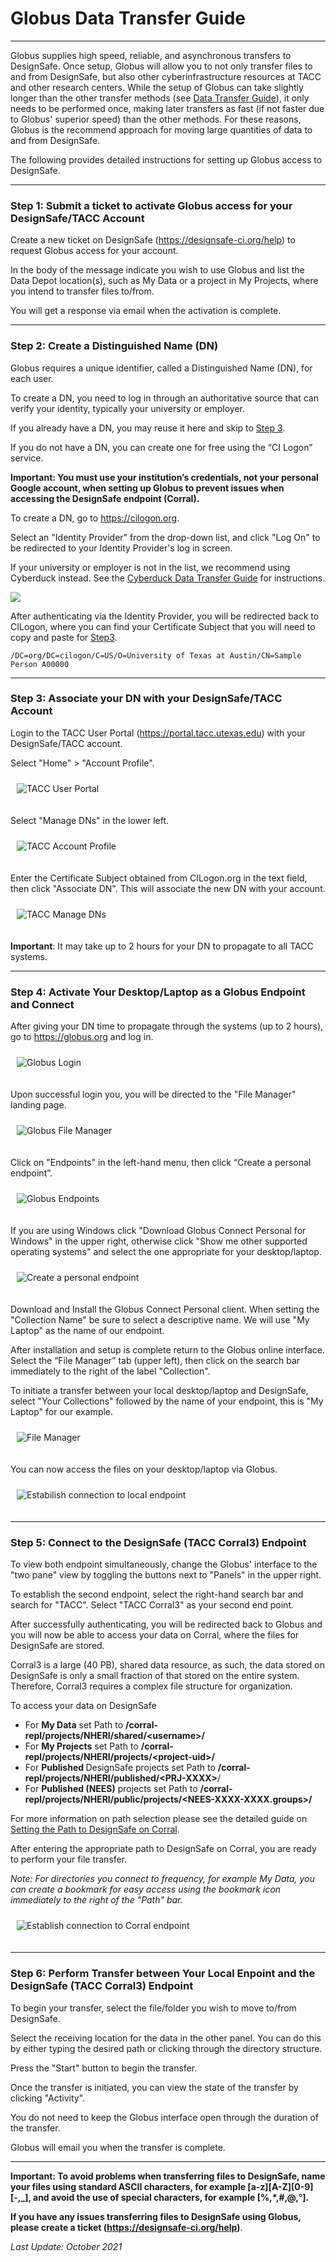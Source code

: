 # Globus Data Transfer Guide

---
Globus supplies high speed, reliable, and asynchronous transfers to DesignSafe. Once setup, Globus will allow you to not only transfer files to and from DesignSafe, but also other cyberinfrastructure resources at TACC and other research centers. While the setup of Globus can take slightly longer than the other transfer methods (see <a href="../datatransfer">Data Transfer Guide</a>), it only needs to be performed once, making later transfers as fast (if not faster due to Globus' superior speed) than the other methods. For these reasons, Globus is the recommend approach for moving large quantities of data to and from DesignSafe.

The following provides detailed instructions for setting up Globus access to DesignSafe.

---
### Step 1: Submit a ticket to activate Globus access for your DesignSafe/TACC Account

Create a new ticket on DesignSafe (<a href="https://designsafe-ci.org/help">https://designsafe-ci.org/help</a>) to request Globus access for your account. 

In the body of the message indicate you wish to use Globus and list the Data Depot location(s), such as My Data or a project in My Projects, where you intend to transfer files to/from.

You will get a response via email when the activation is complete.

---
### Step 2: Create a Distinguished Name (DN)

Globus requires a unique identifier, called a Distinguished Name (DN), for each user.

To create a DN, you need to log in through an authoritative source that can verify your identity, typically your university or employer.

If you already have a DN, you may reuse it here and skip to <a href="#step3">Step 3</a>.

If you do not have a DN, you can create one for free using the “CI Logon” service.

<strong>Important: You must use your institution’s credentials, not your personal Google account, when setting up Globus to prevent issues when accessing the DesignSafe endpoint (Corral).</strong>

To create a DN, go to <a href="https://cilogon.org" target="_blank">https://cilogon.org</a>.

Select an "Identity Provider" from the drop-down list, and click "Log On" to be redirected to your Identity Provider's log in screen.

If your university or employer is not in the list, we recommend using Cyberduck instead. See the <a href="../cyberducktransfer">Cyberduck Data Transfer Guide</a> for instructions.

![](imgs/globus-step2.png)

After authenticating via the Identity Provider, you will be redirected back to CILogon, where you can find your Certificate Subject that you will need to copy and paste for <a href="#step3">Step3</a>.

	/DC=org/DC=cilogon/C=US/O=University of Texas at Austin/CN=Sample Person A00000

---
### Step 3: Associate your DN with your DesignSafe/TACC Account

Login to the TACC User Portal (<a href="https://portal.tacc.utexas.edu/" target="_blank">https://portal.tacc.utexas.edu</a>) with your DesignSafe/TACC account.

Select "Home" &gt; "Account Profile".

<img alt="TACC User Portal" src="../imgs/globus-step3-a.png" style="border: 2px; margin: 10px 10px 20px;">

Select "Manage DNs" in the lower left.


<img alt="TACC Account Profile" src="../imgs/globus-step3-b.png" style="border: 2px; margin: 10px 10px 20px;">


Enter the Certificate Subject obtained from CILogon.org in the text field, then click "Associate DN". This will associate the new DN with your account.

<img alt="TACC Manage DNs" src="../imgs/globus-step3-c.png" style="border: 2px; margin: 10px 10px 20px;">

**Important**: It may take up to 2 hours for your DN to propagate to all TACC systems.

---
### Step 4: Activate Your Desktop/Laptop as a Globus Endpoint and Connect

After giving your DN time to propagate through the systems (up to 2 hours), go to <a href="https://globus.org" target="_blank">https://globus.org</a> and log in.

<img alt="Globus Login" src="../imgs/globus-step4-a.png" style="border: 2px; margin: 10px 10px 20px;">

Upon successful login you, you will be directed to the "File Manager" landing page.

<img alt="Globus File Manager" src="../imgs/globus-step4-b.png" style="border: 2px; margin: 10px 10px 20px;">

Click on "Endpoints" in the left-hand menu, then click “Create a personal endpoint”.

<img alt="Globus Endpoints" src="../imgs/globus-step4-c.png" style="border: 2px; margin: 10px 10px 20px;">

If you are using Windows click "Download Globus Connect Personal for Windows" in the upper right, otherwise click "Show me other supported operating systems" and select the one appropriate for your desktop/laptop.

<img alt="Create a personal endpoint" src="../imgs/globus-step4-d.png" style="border: 2px; margin: 10px 10px 20px;">

Download and Install the Globus Connect Personal client. When setting the "Collection Name" be sure to select a descriptive name. We will use "My Laptop" as the name of our endpoint.

After installation and setup is complete return to the Globus online interface. Select the “File Manager” tab (upper left), then click on the search bar immediately to the right of the label "Collection".

To initiate a transfer between your local desktop/laptop and DesignSafe, select "Your Collections" followed by the name of your endpoint, this is "My Laptop" for our example.

<img alt="File Manager" src="../imgs/globus-step4-e.png" style="border: 2px; margin: 10px 10px 20px;">

You can now access the files on your desktop/laptop via Globus.

<img alt="Estabilish connection to local endpoint" src="../imgs/globus-step4-f.png" style="border: 2px; margin: 10px 10px 20px;">

---
### Step 5: Connect to the DesignSafe (TACC Corral3) Endpoint

To view both endpoint simultaneously, change the Globus' interface to the "two pane" view by toggling the buttons next to "Panels" in the upper right.

To establish the second endpoint, select the right-hand search bar and search for "TACC". Select "TACC Corral3" as your second end point.

After successfully authenticating, you will be redirected back to Globus and you will now be able to access your data on Corral, where the files for DesignSafe are stored.

Corral3 is a large (40 PB), shared data resource, as such, the data stored on DesignSafe is only a small fraction of that stored on the entire system. Therefore, Corral3 requires a complex file structure for organization.

To access your data on DesignSafe

* For <strong>My Data</strong> set Path to <strong>/corral-repl/projects/NHERI/shared/&lt;username&gt;/</strong>
* For <strong>My Projects</strong> set Path to <strong>/corral-repl/projects/NHERI/projects/&lt;project-uid&gt;/</strong>
* For <strong>Published </strong>DesignSafe projects set Path to <strong>/corral-repl/projects/NHERI/published/&lt;PRJ-XXXX&gt;</strong>/
* For <strong>Published (NEES)</strong> projects set Path to <strong>/corral-repl/projects/NHERI/public/projects/&lt;NEES-XXXX-XXXX.groups&gt;/</strong>

For more information on path selection please see the detailed guide on <a href="../settingpathtodesignsafe">Setting the Path to DesignSafe on Corral</a>.

After entering the appropriate path to DesignSafe on Corral, you are ready to perform your file transfer.

<em>Note: For directories you connect to frequency, for example My Data, you can create a bookmark for easy access using the bookmark icon immediately to the right of the "Path" bar.</em>

<img alt="Establish connection to Corral endpoint" src="../imgs/globus-step5.png" style="border: 2px;  margin: 10px 10px 20px 10px;">

---
### Step 6: Perform Transfer between Your Local Enpoint and the DesignSafe (TACC Corral3) Endpoint

To begin your transfer, select the file/folder you wish to move to/from DesignSafe.

Select the receiving location for the data in the other panel. You can do this by either typing the desired path or clicking through the directory structure.

Press the "Start" button to begin the transfer.

Once the transfer is initiated, you can view the state of the transfer by clicking "Activity".

You do not need to keep the Globus interface open through the duration of the transfer.

Globus will email you when the transfer is complete.

---
<strong>Important: To avoid problems when transferring files to DesignSafe, name your files using standard ASCII characters, for example [a-z][A-Z][0-9][-,_], and avoid the use of special characters, for example [%,*,#,@,</strong>°<strong>].</strong>

<strong>If you have any issues transferring files to DesignSafe using Globus, please create a ticket (<a href="https://designsafe-ci.org/help">https://designsafe-ci.org/help</a>)</strong>.

*Last Update: October 2021*


